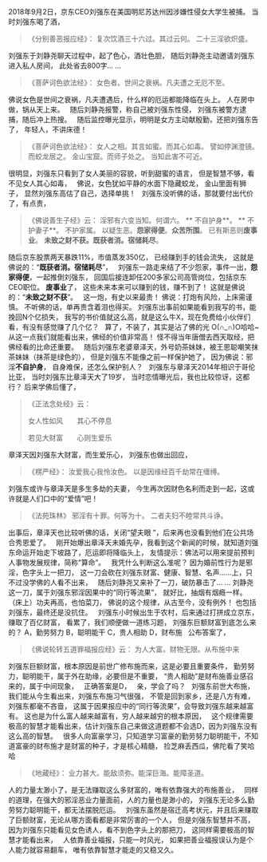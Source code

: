 2018年9月2日，京东CEO刘强东在美国明尼苏达州因涉嫌性侵女大学生被捕。
当时刘强东喝了酒，
> 《分别善恶报应经》：
> 复次饮酒三十六过。其过云何。
> 二十三淫欲炽盛。

刘强东于刘静尧聊天过程中，起了色心，酒壮色胆，
随后刘静尧主动邀请刘强东进入私人房间，
此处省去800字... ...

> 《菩萨诃色欲法经》：
> 女色者。世间之衰祸。凡夫遭之无厄不至。

佛说女色是世间之衰祸，凡夫遭遇后，什么样的厄运都能降临在头上。
人在房中做，锅从天上来。
&nbsp;
随后刘静尧报警，称自己被刘强东性侵，
刘强东被警方逮捕，随后冲上热搜。
&nbsp;
随后监控曝光显示，明明是女方主动献殷勤，还把刘强东告了，
年轻人，不讲床德！
> 《菩萨诃色欲法经》：
> 女人之相。其言如蜜。而其心如毒。
> 譬如停渊澄镜。而蛟龙居之。
> 金山宝窟。而师子处之。
> 当知此害不可近。

很明显，刘强东只看到了女人美丽的容貌，听到甜蜜的语言，
但是智慧不够，看不见女人其心如毒，
&nbsp;
佛说，女色犹如平静的水面下隐藏蛟龙，
金山里面有狮子，
显然刘强东高估了自己，选择单挑！
&nbsp;
刘强东没听佛的话，那就要付出代价了，有点贵，
> 《佛说善生子经》云： 
> 淫邪有六变当知。何谓六。
>** 不自护身**。
>** 不护妻子**。
> 不护家属。
> 以疑生恶。**怨家得便**。**众苦所围**。
> 已有斯恶则**废事业**。
> **未致之财不获。既获者消。宿储耗尽**。

随后京东股票两天暴跌11%，市值蒸发350亿，
已经赚到手的钱会流失，
这就是佛说的：“**既获者消。宿储耗尽**”，
&nbsp;
刘强东一路走来结了不少怨家，事件一出，**怨家得便**，一起推倒刘强东，
回国后接连卸任200多家公司高管岗位，包括京东CEO职位。
**废事业**了，
这些未来本来可以赚到的钱，赚不到了！
这就是佛说的：“**未致之财不获**”。
&nbsp;
这一炮，有史以来最贵！
佛说：打炮有风险，上床需谨慎。
不听佛的话，单再贵含着泪也得买。
刘强东出事前如果能看到我写的书，能挽回N个亿损失，
我写的书价值就这么高，就是这么牛X，现在免费给小伙伴们看，有没有感觉赚了几个亿？
&nbsp;
算了，不装了，其实是沾了佛的光 O(∩_∩)O哈哈~
从这一点我们就能看出来，佛经的价值非常高！
怪不得当年唐僧去西天取经，把佛经看的比命还重要。
&nbsp;
随后刘强东老婆章泽天，外号奶茶妹妹，被王思聪嘲笑抹茶妹妹（抹茶是绿色的），
但是刘强东不能像之前一样保护她了，
因为佛说：邪淫**不自护身**，
自身难保，还怎么保护别人？
&nbsp;
刘强东与章泽天2014年相识于哥伦比亚，
当时刘强东比章泽天大了19岁，
当时恋情曝光后，我也比较惊讶，这都行？
后来学佛后懂了，
> 《正法念处经》云：
> 
> 女人性如风　　其心不停息　
> 
> 若见大财富　　心则生爱乐　

章泽天因刘强东大财富，而生爱乐心，
刘强东也做出回应，
> ﻿《楞严经》：
> 汝爱我心我怜汝色。
> 以是因缘经百千劫常在缠缚。

刘强东或许与章泽天是多生多劫的夫妻，
今生再次因财色名利而走到一起，这或许就是人们口中的“爱情”吧！

> 《法苑珠林》
> 邪淫有十罪。何等为十。
> 二者夫妇不睦常共斗诤。

出事后，章泽天也比较听佛的话，关闭“望夫眼 ”，后来再也没看到他们在公共场合秀恩爱了。
&nbsp;
刚开始爆出章泽天未婚先孕，我看到这个新闻的时候，就知道刘强东命运开始走下坡路了，厄运即将降临头上，
友情提示：佛法可以用来提前预判人事物发展规律，简称“算命”。
&nbsp;
我凭什么判断这么准呢？
因为婚前性行为是邪淫，色字头上一把刀，
这一刀会砍在刘强东财富、健康、智慧、名声......上，只不过没学佛的人看不出来，
&nbsp;
随后刘静尧又来补了一刀，破防暴击了... ... 
刘静尧这一刀，属于刘强东邪淫因果中的“同行等流果”，
就好比，抽烟有烟瘾一样。
&nbsp;
（床上）功夫再高，也怕菜刀，
佛说的这个规律，从古至今，没有例外！
也包括刘强东，最终还是没抗住。
&nbsp;
刘强东小时候出生于农村，后来通过打拼成立京东，赚取了百亿财富，
看累了，我们顺便做一道练习题，
刘强东巨额财富到底怎么来的？
A，勤劳努力
B，聪明能干
C，贵人相助
D，财布施
&nbsp;
公布答案了，
> 《佛说轮转五道罪福报应经》云：
> 为人大富。财物无限。从布施中来 

刘强东巨额财富，根本原因是前世广修布施而来，这是必要且重要条件，
勤劳努力，聪明能干，属于外在助缘，必要但是不重要，
“贵人相助”是财布施善业感召来的，属于中间现象，
&nbsp;
正确答案是D，
&nbsp;
亲，学会了吗？
&nbsp;
刘强东前世大布施，我们能从今生看出来，刘强东布施习气很强，
不管是回到家乡，还是八方有难，刘强东都毫不吝啬，
这属于因果报应中的“同行等流果”，会导致刘强东越来越富有。
这也是为什么富人越来越富有，穷人越来越穷的根本原因，
&nbsp;
这个规律需要极高的智慧才能看出来，估计刘强东自己来做这道题都不会选D，因为刘强东没有这么高的智慧。
&nbsp;
很多人向富豪学习，只知道学习富豪的勤劳努力聪明能干，不知道富豪的财布施才是财富的种子，才是核心精髓，
捡芝麻丢西瓜，佛陀看了笑哈哈
> 《地藏经》：
> 业力甚大。能敌须弥。能深巨海。能障圣道。

人的力量太渺小了，是无法赚取这么多财富的，唯有依靠强大的布施善业，
&nbsp;
同样的道理，在强大的邪淫恶业力量面前，人的力量也是渺小的，
刘强东无论多么勤劳努力聪明能干，都无法摆脱厄运。
&nbsp;
刘强东虽然是宿迁高考状元，并且后来赚取了巨额财富，无论从哪方面看都是非常厉害的一个人，
但是刘强东智慧并不高，
因为刘强东只能看见女色诱人，看不到色字头上的那把刀，
这同样需要极高的智慧才能看出来，
&nbsp;
人依靠善业福报，只能一时风光，
如果把善业福报误认为是个人能力就容易翻车，
唯有依靠智慧才能走的又稳又久。






